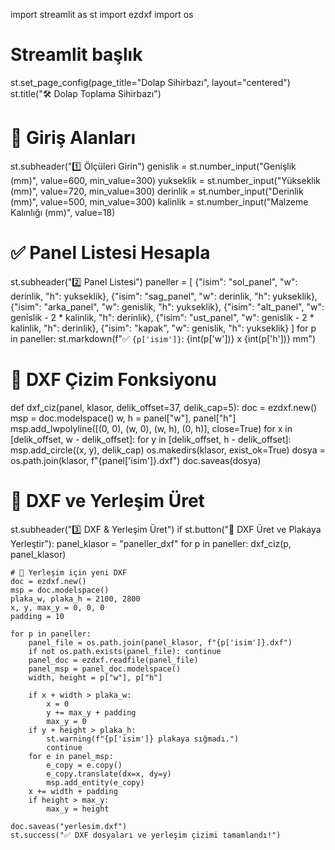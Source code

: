 import streamlit as st
import ezdxf
import os

# Streamlit başlık
st.set_page_config(page_title="Dolap Sihirbazı", layout="centered")
st.title("🛠️ Dolap Toplama Sihirbazı")

# 📏 Giriş Alanları
st.subheader("1️⃣ Ölçüleri Girin")
genislik = st.number_input("Genişlik (mm)", value=600, min_value=300)
yukseklik = st.number_input("Yükseklik (mm)", value=720, min_value=300)
derinlik = st.number_input("Derinlik (mm)", value=500, min_value=300)
kalinlik = st.number_input("Malzeme Kalınlığı (mm)", value=18)

# ✅ Panel Listesi Hesapla
st.subheader("2️⃣ Panel Listesi")
paneller = [
    {"isim": "sol_panel", "w": derinlik, "h": yukseklik},
    {"isim": "sag_panel", "w": derinlik, "h": yukseklik},
    {"isim": "arka_panel", "w": genislik, "h": yukseklik},
    {"isim": "alt_panel", "w": genislik - 2 * kalinlik, "h": derinlik},
    {"isim": "ust_panel", "w": genislik - 2 * kalinlik, "h": derinlik},
    {"isim": "kapak", "w": genislik, "h": yukseklik}
]
for p in paneller:
    st.markdown(f"✅ `{p['isim']}`: {int(p['w'])} x {int(p['h'])} mm")

# 🧩 DXF Çizim Fonksiyonu
def dxf_ciz(panel, klasor, delik_offset=37, delik_cap=5):
    doc = ezdxf.new()
    msp = doc.modelspace()
    w, h = panel["w"], panel["h"]
    msp.add_lwpolyline([(0, 0), (w, 0), (w, h), (0, h)], close=True)
    for x in [delik_offset, w - delik_offset]:
        for y in [delik_offset, h - delik_offset]:
            msp.add_circle((x, y), delik_cap)
    os.makedirs(klasor, exist_ok=True)
    dosya = os.path.join(klasor, f"{panel['isim']}.dxf")
    doc.saveas(dosya)

# 📂 DXF ve Yerleşim Üret
st.subheader("3️⃣ DXF & Yerleşim Üret")
if st.button("📁 DXF Üret ve Plakaya Yerleştir"):
    panel_klasor = "paneller_dxf"
    for p in paneller:
        dxf_ciz(p, panel_klasor)

    # 🔲 Yerleşim için yeni DXF
    doc = ezdxf.new()
    msp = doc.modelspace()
    plaka_w, plaka_h = 2100, 2800
    x, y, max_y = 0, 0, 0
    padding = 10

    for p in paneller:
        panel_file = os.path.join(panel_klasor, f"{p['isim']}.dxf")
        if not os.path.exists(panel_file): continue
        panel_doc = ezdxf.readfile(panel_file)
        panel_msp = panel_doc.modelspace()
        width, height = p["w"], p["h"]

        if x + width > plaka_w:
            x = 0
            y += max_y + padding
            max_y = 0
        if y + height > plaka_h:
            st.warning(f"{p['isim']} plakaya sığmadı.")
            continue
        for e in panel_msp:
            e_copy = e.copy()
            e_copy.translate(dx=x, dy=y)
            msp.add_entity(e_copy)
        x += width + padding
        if height > max_y:
            max_y = height

    doc.saveas("yerlesim.dxf")
    st.success("✅ DXF dosyaları ve yerleşim çizimi tamamlandı!")
